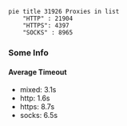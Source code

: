 
```mermaid
pie title 31926 Proxies in list
    "HTTP" : 21904
    "HTTPS": 4397
    "SOCKS" : 8965
```

### Some Info
#### Average Timeout

- mixed: 3.1s
- http: 1.6s
- https: 8.7s
- socks: 6.5s